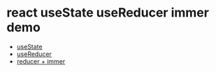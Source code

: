 # react useState useReducer immer demo
- [useState](./src/App1.tsx)
- [useReducer](./src/App2.tsx)
- [reducer + immer](./src/App.tsx)
